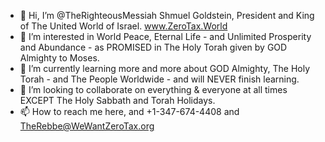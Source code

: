 - 👋 Hi, I’m @TheRighteousMessiah Shmuel Goldstein, President and King of The United World of Israel. www.ZeroTax.World
- 👀 I’m interested in World Peace, Eternal Life - and Unlimited Prosperity and Abundance - as PROMISED in The Holy Torah given by GOD Almighty to Moses.
- 🌱 I’m currently learning more and more about GOD Almighty, The Holy Torah - and The People Worldwide - and will NEVER finish learning.
- 💞️ I’m looking to collaborate on everything & everyone at all times EXCEPT The Holy Sabbath and Torah Holidays.
- 📫 How to reach me here, and +1-347-674-4408 and TheRebbe@WeWantZeroTax.org

<!---
TheRighteousMessiah/TheRighteousMessiah is a ✨ special ✨ repository because its `README.md` (this file) appears on your GitHub profile.
You can click the Preview link to take a look at your changes.
--->
